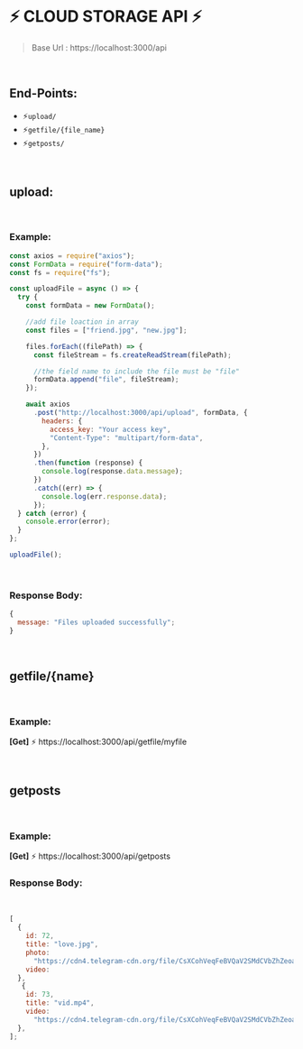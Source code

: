 # ⚡️ CLOUD STORAGE API ⚡️

> Base Url : https://localhost:3000/api

<br>

## End-Points:

- ⚡️`upload/`
- ⚡️`getfile/{file_name}`
- ⚡️`getposts/`

<br>

## upload:

<br>

### Example:

```js
const axios = require("axios");
const FormData = require("form-data");
const fs = require("fs");

const uploadFile = async () => {
  try {
    const formData = new FormData();

    //add file loaction in array
    const files = ["friend.jpg", "new.jpg"];

    files.forEach((filePath) => {
      const fileStream = fs.createReadStream(filePath);

      //the field name to include the file must be "file"
      formData.append("file", fileStream);
    });

    await axios
      .post("http://localhost:3000/api/upload", formData, {
        headers: {
          access_key: "Your access key",
          "Content-Type": "multipart/form-data",
        },
      })
      .then(function (response) {
        console.log(response.data.message);
      })
      .catch((err) => {
        console.log(err.response.data);
      });
  } catch (error) {
    console.error(error);
  }
};

uploadFile();
```

<br>

### Response Body:

```js
{
  message: "Files uploaded successfully";
}
```

<br>

## getfile/{name}

<br>

### Example:

**[Get]** ⚡️ https://localhost:3000/api/getfile/myfile

<br>

## getposts

<br>

### Example:

**[Get]** ⚡️ https://localhost:3000/api/getposts

### Response Body:

<br>

```js
[
  {
    id: 72,
    title: "love.jpg",
    photo:
      "https://cdn4.telegram-cdn.org/file/CsXCohVeqFeBVQaV2SMdCVbZhZeoa3qVH0wFYUOWsnM17F80y_1NfnZCt2YFwjiGpVPlwstxp1fx4OUg_PnxFL0GykOf1vXY_yfhrBKydTrs2pZeqZwQ8fFGHz-cfiynyY_hfvbW5k0aqSX5ZKb5sfBKbI7Gj7kSYFTSjWw2xah4T4_xkFw3sf50P56XPK-9CGsAJf28BdVgWTp7uSSQcMCJPtsZ9aRPUyOGzcnV7Fo8_rPszry1sSG0VD5I904DzCmKGc4wDjXOa9OtAcgwFgepaAcEfURtQHVHPII89H8t_n7ggkNXc8NKNF3lbM9jloLyO7h4LyOU_Sj-uvHRhg.jpg",
    video:
  },
   {
    id: 73,
    title: "vid.mp4",
    video:
      "https://cdn4.telegram-cdn.org/file/CsXCohVeqFeBVQaV2SMdCVbZhZeoa3qVH0wFYUOWsnM17F80y_1NfnZCt2YFwjiGpVPlwstxp1fx4OUg_PnxFrBKydTrs2pZeqZwQ8fFGHz-cfiynyY_hfvbW5k0aqSX5ZKb5sfBKbI7Gj7kSYFTSjWw2xah4T4_xkFw3sf50P56XPK-9CGsAJf28BdVgWTp7uSSQcMCJPtsZ9aRPUyOGzcnV7Fo8_rPszry1sSG0VD5I904DzCmKGc4wDjXOa9OtAcgwFgepaAcEfURtQHVHPII89H8t_n7ggkNXc8NKNF3lbM9jloLyO7h4LyOU_Sj-uvHRhg.jpg",
  },
];
```
